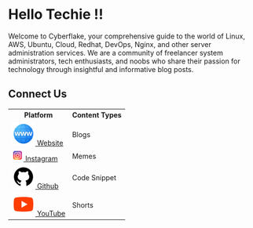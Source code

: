 <h1>Hello Techie !!</h1>

Welcome to Cyberflake, your comprehensive guide to the world of Linux, AWS, Ubuntu, Cloud, Redhat, DevOps, Nginx, and other server administration services. We are a community of freelancer system administrators, tech enthusiasts, and noobs who share their passion for technology through insightful and informative blog posts.

<h2>Connect Us</h2>

<table>
  <tr>
    <th>Platform</th>
    <th>Content Types</th>
  </tr>
  <tr>
    <td> <a target="_blank" href="https://cyberflake.net/"><img src="website-48.png"> Website</a></td>
    <td>Blogs</td>
  </tr>
  <tr>
    <td> <a target="_blank" href="https://www.instagram.com/cyberflakeconnect/"><img src="instagram-24.png"> Instagram</a></td>
    <td>Memes</td>
  </tr>
  <tr>
    <td><a target="_blank" href="https://github.com/cyberflakeconnect"><img src="github-48.png"> Github</a></td>
    <td>Code Snippet</td>
  </tr>
  <tr>
    <td><a target="_blank" href="https://www.youtube.com/@cyberflakeconnect"><img src="youtube-48.png"> YouTube</a></td>
    <td>Shorts</td>
  </tr>
</table>
